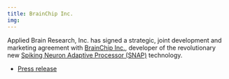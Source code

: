 ```yaml
---
title: BrainChip Inc.
img: 
---
```


Applied Brain Research, Inc. has signed a strategic, joint development and marketing agreement 
with [BrainChip Inc.](http://brainchipinc.com/), developer of the revolutionary new [Spiking 
Neuron Adaptive Processor (SNAP)](http://brainchipinc.com/technology/) technology.

- [Press release](http://appliedbrainresearch.com/pressreleases/01-brainchip/)
